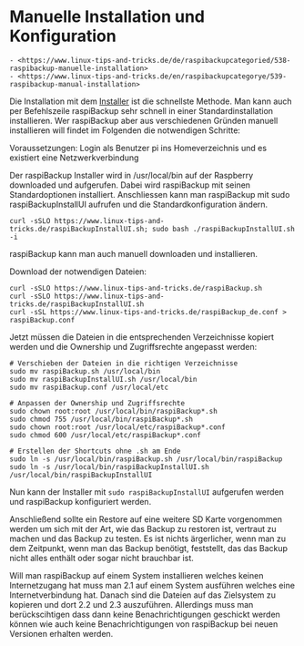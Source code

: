 # Manuelle Installation und Konfiguration

``` admonish note title="Quelle"
- <https://www.linux-tips-and-tricks.de/de/raspibackupcategoried/538-raspibackup-manuelle-installation>
- <https://www.linux-tips-and-tricks.de/en/raspibackupcategorye/539-raspibackup-manual-installation>
```

Die Installation mit dem [Installer](installation-in-5-minutes.md) ist die schnellste Methode.
Man kann auch per Befehlszeile raspiBackup sehr schnell in einer Standardinstallation installieren.
Wer raspiBackup aber aus verschiedenen Gründen manuell installieren will findet im Folgenden die notwendigen Schritte:

Voraussetzungen: Login als Benutzer pi ins Homeverzeichnis und es existiert eine Netzwerkverbindung

Der raspiBackup Installer wird in /usr/local/bin auf der Raspberry
downloaded und aufgerufen. Dabei wird raspiBackup mit seinen
Standardoptionen installiert. Anschliessen kann man raspiBackup mit sudo
raspiBackupInstallUI aufrufen und die Standardkonfiguration ändern.

    curl -sSLO https://www.linux-tips-and-tricks.de/raspiBackupInstallUI.sh; sudo bash ./raspiBackupInstallUI.sh -i

raspiBackup kann man auch manuell downloaden und installieren.

Download der notwendigen Dateien:

    curl -sSLO https://www.linux-tips-and-tricks.de/raspiBackup.sh
    curl -sSLO https://www.linux-tips-and-tricks.de/raspiBackupInstallUI.sh
    curl -sSL https://www.linux-tips-and-tricks.de/raspiBackup_de.conf > raspiBackup.conf

Jetzt müssen die Dateien in die entsprechenden Verzeichnisse kopiert werden und die Ownership und Zugriffsrechte angepasst werden:

    # Verschieben der Dateien in die richtigen Verzeichnisse
    sudo mv raspiBackup.sh /usr/local/bin
    sudo mv raspiBackupInstallUI.sh /usr/local/bin
    sudo mv raspiBackup.conf /usr/local/etc

    # Anpassen der Ownership und Zugriffsrechte
    sudo chown root:root /usr/local/bin/raspiBackup*.sh
    sudo chmod 755 /usr/local/bin/raspiBackup*.sh
    sudo chown root:root /usr/local/etc/raspiBackup*.conf
    sudo chmod 600 /usr/local/etc/raspiBackup*.conf

    # Erstellen der Shortcuts ohne .sh am Ende
    sudo ln -s /usr/local/bin/raspiBackup.sh /usr/local/bin/raspiBackup
    sudo ln -s /usr/local/bin/raspiBackupInstallUI.sh /usr/local/bin/raspiBackupInstallUI

Nun kann der Installer mit `sudo raspiBackupInstallUI` aufgerufen werden und raspiBackup konfiguriert werden.

Anschließend sollte ein Restore auf eine weitere SD Karte vorgenommen werden um
sich mit der Art, wie das Backup zu restoren ist, vertraut zu machen und das
Backup zu testen. Es ist nichts ärgerlicher, wenn man zu dem Zeitpunkt, wenn
man das Backup benötigt, feststellt, das das Backup nicht alles enthält oder
sogar nicht brauchbar ist.

Will man raspiBackup auf einem System installieren welches keinen
Internetzugang hat muss man 2.1 auf einem System ausführen welches eine
Internetverbindung hat. Danach sind die Dateien auf das Zielsystem zu kopieren
und dort 2.2 und 2.3 auszuführen. Allerdings muss man berückscihtigen dass dann
keine Benachrichtigungen geschickt werden können wie auch keine
Benachrichtigungen von raspiBackup bei neuen Versionen erhalten werden.
